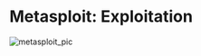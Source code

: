 # Metasploit: Exploitation
![metasploit_pic](https://github.com/user-attachments/assets/001c8795-43d2-49f7-b91f-e380abe080cc)
